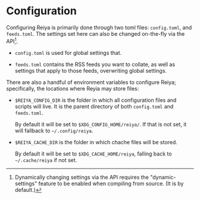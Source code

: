 # Configuration

Configuring Reiya is primarily done through two toml files: `config.toml`, and
`feeds.toml`. The settings set here can also be changed on-the-fly via the
API[^1].

- `config.toml` is used for global settings that.

- `feeds.toml` contains the RSS feeds you want to collate, as well as settings
  that apply to those feeds, overwriting global settings.

There are also a handful of environment variables to configure Reiya;
specifically, the locations where Reyia may store files:

- `$REIYA_CONFIG_DIR` is the folder in which all configuration files and
  scripts will live. It is the parent directory of both `config.toml` and
  `feeds.toml`.

  By default it will be set to `$XDG_CONFIG_HOME/reiya/`. If that is not set, it
  will fallback to `~/.config/reiya`.

- `$REIYA_CACHE_DIR` is the folder in which chache files will be stored.

  By default it will be set to `$XDG_CACHE_HOME/reiya`, falling back to
  `~/.cache/reiya` if not set.

[^1]: Dynamically changing settings via the API requires the "dynamic-settings"
      feature to be enabled when compiling from source. (It is by default.)

